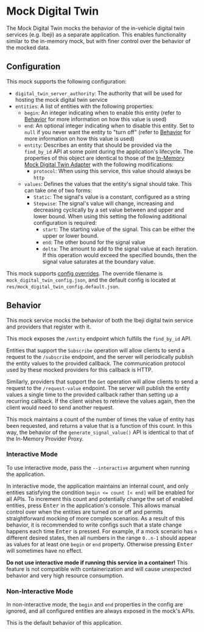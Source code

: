 # Mock Digital Twin

The Mock Digital Twin mocks the behavior of the in-vehicle digital twin services (e.g. Ibeji) as a separate application. This enables functionality similar to the in-memory mock, but with finer control over the behavior of the mocked data.

## Configuration

This mock supports the following configuration:

- `digital_twin_server_authority`: The authority that will be used for hosting the mock digital twin service
- `entities`: A list of entities with the following properties:
  - `begin`: An integer indicating when to enable this entity (refer to [Behavior](#behavior) for more information on how this value is used)
  - `end`: An optional integer indicating when to disable this entity. Set to `null` if you never want the entity to "turn off" (refer to [Behavior](#behavior) for more information on how this value is used)
  - `entity`: Describes an entity that should be provided via the `find_by_id` API at some point during the application's lifecycle. The properties of this object are identical to those of the [In-Memory Mock Digital Twin Adapter](../../digital_twin_adapters/in_memory_mock_digital_twin_adapter/README.md) with the following modifications:
    - `protocol`: When using this service, this value should always be `http`
  - `values`: Defines the values that the entity's signal should take. This can take one of two forms:
    - `Static`: The signal's value is a constant, configured as a string
    - `Stepwise`: The signal's value will change, increasing and decreasing cyclically by a set value between and upper and lower bound. When using this setting the following additional configuration is required:
      - `start`: The starting value of the signal. This can be either the upper or lower bound.
      - `end`: The other bound for the signal value
      - `delta`: The amount to add to the signal value at each iteration. If this operation would exceed the specified bounds, then the signal value saturates at the boundary value.

This mock supports [config overrides](../../docs/config-overrides.md). The override filename is `mock_digital_twin_config.json`, and the default config is located at `res/mock_digital_twin_config.default.json`.

## Behavior

This mock service mocks the behavior of both the Ibeji digital twin service and providers that register with it.

This mock exposes the `/entity` endpoint which fulfills the `find_by_id` API.

Entities that support the `Subscribe` operation will allow clients to send a request to the `/subscribe` endpoint, and the server will periodically publish the entity values to the provided callback. The communication protocol used by these mocked providers for this callback is HTTP.

Similarly, providers that support the `Get` operation will allow clients to send a request to the `/request-value` endpoint. The server will publish the entity values a single time to the provided callback rather than setting up a recurring callback. If the client wishes to retrieve the values again, then the client would need to send another request.

This mock maintains a count of the number of times the value of entity has been requested, and returns a value that is a function of this count. In this way, the behavior of the `generate_signal_value()` API is identical to that of the In-Memory Provider Proxy.

### Interactive Mode

To use interactive mode, pass the `--interactive` argument when running the application.

In interactive mode, the application maintains an internal count, and only entities satisfying the condition `begin <= count [< end]` will be enabled for all APIs. To increment this count and potentially change the set of enabled entities, press <kbd>Enter</kbd> in the application's console. This allows manual control over when the entities are turned on or off and permits straightforward mocking of more complex scenarios. As a result of this behavior, it is recommended to write configs such that a state change happens each time <kbd>Enter</kbd> is pressed. For example, if a mock scenario has `n` different desired states, then all numbers in the range `0..n-1` should appear as values for at least one `begin` or `end` property. Otherwise pressing <kbd>Enter</kbd> will sometimes have no effect.

**Do not use interactive mode if running this service in a container!** This feature is not compatible with containerization and will cause unexpected behavior and very high resource consumption.

### Non-Interactive Mode

In non-interactive mode, the `begin` and `end` properties in the config are ignored, and all configured entities are always exposed in the mock's APIs.

This is the default behavior of this application.

